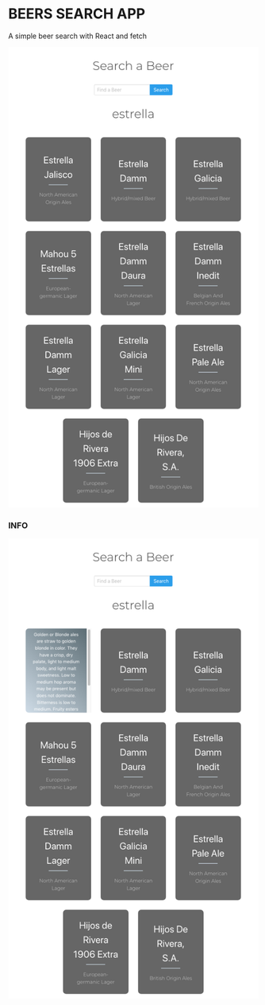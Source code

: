 # BEERS SEARCH APP

A simple beer search with React and fetch

![alt text](imgs/app.png "APP")

### INFO 

![alt text](imgs/beer-folded.png "INFO")
